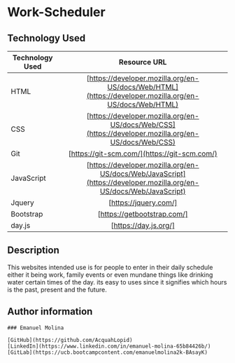 # Work-Scheduler

## Technology Used

| Technology Used         | Resource URL  |
| -------------           |:-------------:|
| HTML                    | [https://developer.mozilla.org/en-US/docs/Web/HTML](https://developer.mozilla.org/en-US/docs/Web/HTML) | 
| CSS                     | [https://developer.mozilla.org/en-US/docs/Web/CSS](https://developer.mozilla.org/en-US/docs/Web/CSS)      |
| Git                     | [https://git-scm.com/](https://git-scm.com/)     | 
| JavaScript              | [https://developer.mozilla.org/en-US/docs/Web/JavaScript](https://developer.mozilla.org/en-US/docs/Web/JavaScript) |
| Jquery                  |  [https://jquery.com/]                           |
| Bootstrap               | [https://getbootstrap.com/]                      |
| day.js                  | [https://day.js.org/]                            |

## Description

This websites intended use is for people to enter in their daily schedule either it being work, family events or even mundane things like drinking water certain times of the day. its easy to uses since it signifies which hours is the past, present and the future.
 

## Author information

```MD
### Emanuel Molina

[GitHub](https://github.com/AcquahLopid)
[LinkedIn](https://www.linkedin.com/in/emanuel-molina-65b84426b/)
[GitLab](https://ucb.bootcampcontent.com/emanuelmolina2k-BAsayK)

```